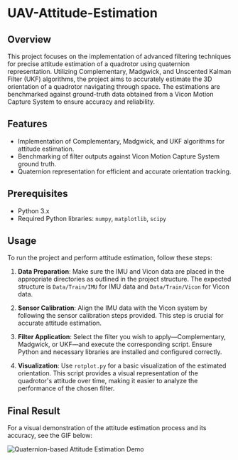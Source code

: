 # UAV-Attitude-Estimation

## Overview

This project focuses on the implementation of advanced filtering techniques for precise attitude estimation of a quadrotor using quaternion representation. Utilizing Complementary, Madgwick, and Unscented Kalman Filter (UKF) algorithms, the project aims to accurately estimate the 3D orientation of a quadrotor navigating through space. The estimations are benchmarked against ground-truth data obtained from a Vicon Motion Capture System to ensure accuracy and reliability.

## Features

- Implementation of Complementary, Madgwick, and UKF algorithms for attitude estimation.
- Benchmarking of filter outputs against Vicon Motion Capture System ground truth.
- Quaternion representation for efficient and accurate orientation tracking.

## Prerequisites

- Python 3.x
- Required Python libraries: `numpy`, `matplotlib`, `scipy`

## Usage

To run the project and perform attitude estimation, follow these steps:

1. **Data Preparation**: Make sure the IMU and Vicon data are placed in the appropriate directories as outlined in the project structure. The expected structure is `Data/Train/IMU` for IMU data and `Data/Train/Vicon` for Vicon data.

2. **Sensor Calibration**: Align the IMU data with the Vicon system by following the sensor calibration steps provided. This step is crucial for accurate attitude estimation.

3. **Filter Application**: Select the filter you wish to apply—Complementary, Madgwick, or UKF—and execute the corresponding script. Ensure Python and necessary libraries are installed and configured correctly.

4. **Visualization**: Use `rotplot.py` for a basic visualization of the estimated orientation. This script provides a visual representation of the quadrotor's attitude over time, making it easier to analyze the performance of the chosen filter.

## Final Result

For a visual demonstration of the attitude estimation process and its accuracy, see the GIF below:

![Quaternion-based Attitude Estimation Demo](https://github.com/mayankbansal82/UAV-Attitude-Estimation/blob/main/Result/Result.gif)


